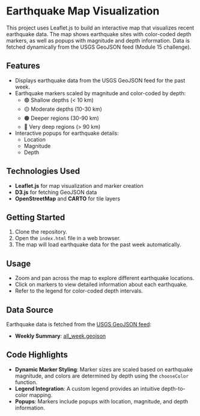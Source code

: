 # Earthquake Map Visualization

This project uses Leaflet.js to build an interactive map that visualizes recent earthquake data. The map shows earthquake sites with color-coded depth markers, as well as popups with magnitude and depth information. Data is fetched dynamically from the USGS GeoJSON feed (Module 15 challenge).

## Features

- Displays earthquake data from the USGS GeoJSON feed for the past week.
- Earthquake markers scaled by magnitude and color-coded by depth:
  - 🟢 Shallow depths (< 10 km)
  - 🟡 Moderate depths (10-30 km)
  - 🟠 Deeper regions (30-90 km)
  - 🔴 Very deep regions (> 90 km)
- Interactive popups for earthquake details:
  - Location
  - Magnitude
  - Depth

## Technologies Used

- **Leaflet.js** for map visualization and marker creation
- **D3.js** for fetching GeoJSON data
- **OpenStreetMap** and **CARTO** for tile layers

## Getting Started

1. Clone the repository.
2. Open the `index.html` file in a web browser.
3. The map will load earthquake data for the past week automatically.

## Usage

- Zoom and pan across the map to explore different earthquake locations.
- Click on markers to view detailed information about each earthquake.
- Refer to the legend for color-coded depth intervals.

## Data Source

Earthquake data is fetched from the [USGS GeoJSON feed](https://earthquake.usgs.gov/earthquakes/feed/v1.0/geojson.php):

- **Weekly Summary**: [all_week.geojson](https://earthquake.usgs.gov/earthquakes/feed/v1.0/summary/all_week.geojson)

## Code Highlights

- **Dynamic Marker Styling**: Marker sizes are scaled based on earthquake magnitude, and colors are determined by depth using the `chooseColor` function.
- **Legend Integration**: A custom legend provides an intuitive depth-to-color mapping.
- **Popups**: Markers include popups with location, magnitude, and depth information.
